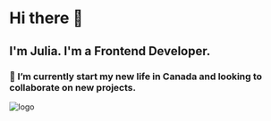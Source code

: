 # Hi there 👋
## I'm Julia. I'm a Frontend Developer.
### 🌱 I’m currently start my new life in Canada and looking to collaborate on new projects.

![logo](https://i.pinimg.com/originals/0e/cb/3d/0ecb3d5ed5b291cf1a72295fef15a379.gif)
<!--
**LiluCorban/LiluCorban** is a ✨ _special_ ✨ repository because its `README.md` (this file) appears on your GitHub profile.

Here are some ideas to get you started:

- 🔭 I’m currently working on ...
- 🌱 I’m currently learning ...
- 👯 I’m looking to collaborate on ...
- 🤔 I’m looking for help with ...
- 💬 Ask me about ...
- 📫 How to reach me: ...
- 😄 Pronouns: ...
- ⚡ Fun fact: ...
-->
